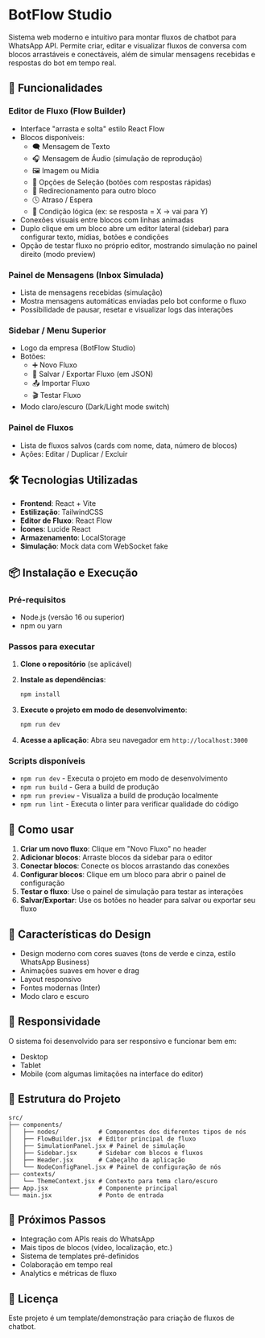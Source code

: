 # BotFlow Studio

Sistema web moderno e intuitivo para montar fluxos de chatbot para WhatsApp API. Permite criar, editar e visualizar fluxos de conversa com blocos arrastáveis e conectáveis, além de simular mensagens recebidas e respostas do bot em tempo real.

## 🚀 Funcionalidades

### Editor de Fluxo (Flow Builder)
- Interface "arrasta e solta" estilo React Flow
- Blocos disponíveis:
  - 🗨️ Mensagem de Texto
  - 🎧 Mensagem de Áudio (simulação de reprodução)
  - 🖼️ Imagem ou Mídia
  - 🔘 Opções de Seleção (botões com respostas rápidas)
  - 🔁 Redirecionamento para outro bloco
  - 🕓 Atraso / Espera
  - 🧭 Condição lógica (ex: se resposta = X → vai para Y)
- Conexões visuais entre blocos com linhas animadas
- Duplo clique em um bloco abre um editor lateral (sidebar) para configurar texto, mídias, botões e condições
- Opção de testar fluxo no próprio editor, mostrando simulação no painel direito (modo preview)

### Painel de Mensagens (Inbox Simulada)
- Lista de mensagens recebidas (simulação)
- Mostra mensagens automáticas enviadas pelo bot conforme o fluxo
- Possibilidade de pausar, resetar e visualizar logs das interações

### Sidebar / Menu Superior
- Logo da empresa (BotFlow Studio)
- Botões:
  - ➕ Novo Fluxo
  - 💾 Salvar / Exportar Fluxo (em JSON)
  - 📤 Importar Fluxo
  - 🎬 Testar Fluxo
- Modo claro/escuro (Dark/Light mode switch)

### Painel de Fluxos
- Lista de fluxos salvos (cards com nome, data, número de blocos)
- Ações: Editar / Duplicar / Excluir

## 🛠️ Tecnologias Utilizadas

- **Frontend**: React + Vite
- **Estilização**: TailwindCSS
- **Editor de Fluxo**: React Flow
- **Ícones**: Lucide React
- **Armazenamento**: LocalStorage
- **Simulação**: Mock data com WebSocket fake

## 📦 Instalação e Execução

### Pré-requisitos
- Node.js (versão 16 ou superior)
- npm ou yarn

### Passos para executar

1. **Clone o repositório** (se aplicável)
2. **Instale as dependências**:
   ```bash
   npm install
   ```

3. **Execute o projeto em modo de desenvolvimento**:
   ```bash
   npm run dev
   ```

4. **Acesse a aplicação**:
   Abra seu navegador em `http://localhost:3000`

### Scripts disponíveis

- `npm run dev` - Executa o projeto em modo de desenvolvimento
- `npm run build` - Gera a build de produção
- `npm run preview` - Visualiza a build de produção localmente
- `npm run lint` - Executa o linter para verificar qualidade do código

## 🎯 Como usar

1. **Criar um novo fluxo**: Clique em "Novo Fluxo" no header
2. **Adicionar blocos**: Arraste blocos da sidebar para o editor
3. **Conectar blocos**: Conecte os blocos arrastando das conexões
4. **Configurar blocos**: Clique em um bloco para abrir o painel de configuração
5. **Testar o fluxo**: Use o painel de simulação para testar as interações
6. **Salvar/Exportar**: Use os botões no header para salvar ou exportar seu fluxo

## 🎨 Características do Design

- Design moderno com cores suaves (tons de verde e cinza, estilo WhatsApp Business)
- Animações suaves em hover e drag
- Layout responsivo
- Fontes modernas (Inter)
- Modo claro e escuro

## 📱 Responsividade

O sistema foi desenvolvido para ser responsivo e funcionar bem em:
- Desktop
- Tablet
- Mobile (com algumas limitações na interface do editor)

## 🔧 Estrutura do Projeto

```
src/
├── components/
│   ├── nodes/           # Componentes dos diferentes tipos de nós
│   ├── FlowBuilder.jsx  # Editor principal de fluxo
│   ├── SimulationPanel.jsx # Painel de simulação
│   ├── Sidebar.jsx      # Sidebar com blocos e fluxos
│   ├── Header.jsx       # Cabeçalho da aplicação
│   └── NodeConfigPanel.jsx # Painel de configuração de nós
├── contexts/
│   └── ThemeContext.jsx # Contexto para tema claro/escuro
├── App.jsx              # Componente principal
└── main.jsx             # Ponto de entrada
```

## 🚀 Próximos Passos

- Integração com APIs reais do WhatsApp
- Mais tipos de blocos (vídeo, localização, etc.)
- Sistema de templates pré-definidos
- Colaboração em tempo real
- Analytics e métricas de fluxo

## 📄 Licença

Este projeto é um template/demonstração para criação de fluxos de chatbot.